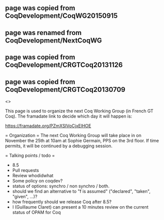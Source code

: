 ## page was copied from CoqDevelopment/CoqWG20150915
## page was renamed from CoqDevelopment/NextCoqWG
## page was copied from CoqDevelopment/CRGTCoq20131126
## page was copied from CoqDevelopment/CRGTCoq20130709
<<TableOfContents>>

This page is used to organize the next Coq Working Group (in French GT Coq).
The framadate link to decide which day it will happen is:

  https://framadate.org/PZmXSIVoCjxElHOE

= Organization =
The next Coq Working Group will take place in on November the 25th at 10am at Sophie Germain, PPS on the 3rd floor. If time permits, it will be continued by a debugging session.

= Talking points / todo =
 * 8.5
 * Pull requests
 * Review whodidwhat
 * Some policy on coqdev?
 * status of options: synchro / non synchro / both.
 * should we find an alternative to "f is assumed" ("declared", "taken", "given", ...)?
 * how frequently should we release Coq after 8.5?
 * I (Guillaume Claret) can present a 10 minutes review on the current status of OPAM for Coq

